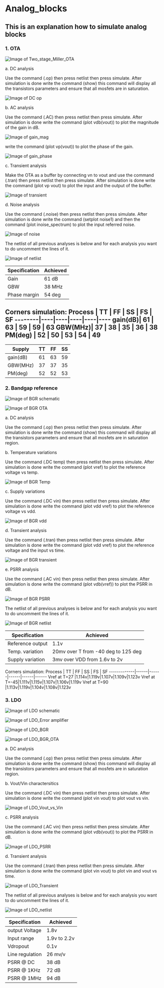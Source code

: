 # Analog_blocks
## This is an explanation how to simulate analog blocks

### 1. OTA

![Image of Two_stage_Miller_OTA](https://github.com/mabrains/Analog_blocks/blob/main/OTA/Plots/Miller_OTA/Two_stage_sch.png)

a. DC analysis

Use the command (.op) then press netlist then press simulate. After simulation is done write the command (show) this command will display all the transistors parameters
and ensure that all mosfets are in saturation.

![Image of DC op](https://github.com/mabrains/Analog_blocks/blob/main/OTA/Plots/Miller_OTA/Two_stage_DC%20operating%20point.png)

b. AC analysis

Use the command (.AC) then press netlist then press simulate. After simulation is done write the command (plot vdb(vout)) to plot the magnitude of the gain in dB.

![Image of gain_mag](https://github.com/mabrains/Analog_blocks/blob/main/OTA/Plots/Miller_OTA/Two_stage_gain_mag.png)

write the command (plot vp(vout)) to plot the phase of the gain.

![Image of gain_phase](https://github.com/mabrains/Analog_blocks/blob/main/OTA/Plots/Miller_OTA/Two_stage_gain_phase.png)

c. Transient analysis

Make the OTA as a buffer by connecting vn to vout and use the command (.tran) then press netlist then press simulate. After simulation is done write the command (plot vp vout)
to plot the input and the output of the buffer.

![Image of transient](https://github.com/mabrains/Analog_blocks/blob/main/OTA/Plots/Miller_OTA/Two_stage_Transient.png)

d. Noise analysis

Use the command (.noise) then press netlist then press simulate. After simulation is done write the command (setplot noise1) and then the command (plot inoise_spectrum)
to plot the input referred noise.

![Image of noise](https://github.com/mabrains/Analog_blocks/blob/main/OTA/Plots/Miller_OTA/Two_stage_Input_Noise.png)

The netlist of all previous analyses is below and for each analysis you want to do uncomment the lines of it.

![Image of netlist](https://github.com/mabrains/Analog_blocks/blob/main/OTA/Plots/Miller_OTA/Two_stage_netlist.png)

Specification | Achieved
------------- | ---------
Gain          | 61 dB
GBW           | 38 MHz
Phase margin  | 54 deg

Corners simulation: 
Process | TT | FF | SS | FS | SF
--------|----|----|----|----|----
gain(dB)| 61 | 63 | 59 | 59 | 63
GBW(MHz)| 37 | 38 | 35 | 36 | 38
PM(deg) | 52 | 50 | 53 | 54 | 49
--------------------------------- 
Supply  | TT | FF | SS 
--------|----|----|----
gain(dB)| 61 | 63 | 59 
GBW(MHz)| 37 | 37 | 35 
PM(deg) | 52 | 52 | 53

### 2. Bandgap reference

![Image of BGR schematic](https://github.com/mabrains/Analog_blocks/blob/main/Bandgap/curves/Bandgap1.8v/Schematic.png)

![Image of BGR OTA](https://github.com/mabrains/Analog_blocks/blob/main/Bandgap/curves/Bandgap1.8v/OTA.png)

a. DC analysis

Use the command (.op) then press netlist then press simulate. After simulation is done write the command (show) this command will display all the transistors parameters
and ensure that all mosfets are in saturation region.

b. Temperature variations

Use the command (.DC temp) then press netlist then press simulate. After simulation is done write the command (plot vref) to plot the reference voltage vs temp.

![Image of BGR Temp](https://github.com/mabrains/Analog_blocks/blob/main/Bandgap/curves/Bandgap1.8v/Vref_TEMP_1.8v.png)

c. Supply variations

Use the command (.DC vin) then press netlist then press simulate. After simulation is done write the command (plot vdd vref) to plot the reference voltage vs vdd.

![Image of BGR vdd](https://github.com/mabrains/Analog_blocks/blob/main/Bandgap/curves/Bandgap1.8v/Vref_Vdd_1.8v.png)

d. Transient analysis

Use the command (.tran) then press netlist then press simulate. After simulation is done write the command (plot vdd vref) to plot the reference voltage and the input vs time.

![Image of BGR transient](https://github.com/mabrains/Analog_blocks/blob/main/Bandgap/curves/Bandgap1.8v/Vref_Transient_1.8v.png)

e. PSRR analysis

Use the command (.AC vin) then press netlist then press simulate. After simulation is done write the command (plot vdb(vref)) to plot the PSRR in dB.

![Image of BGR PSRR](https://github.com/mabrains/Analog_blocks/blob/main/Bandgap/curves/Bandgap1.8v/PSRR_1.8v.png)

The netlist of all previous analyses is below and for each analysis you want to do uncomment the lines of it.

![Image of BGR netlist](https://github.com/mabrains/Analog_blocks/blob/main/Bandgap/curves/Bandgap1.8v/BGR_netlist.png)

Specification    | Achieved
-----------------| ---------
Reference output |              1.1v
Temp. variation  | 20mv over T from -40 deg to 125 deg
Supply variation | 3mv  over VDD from 1.6v to 2v 

Corners simulation:
   Process   |  TT  |  FF  |  SS  |  FS  |  SF
-------------|------|------|------|------|------
Vref at T=27 |1.114v|1.119v|1.107v|1.109v|1.123v
Vref at T=-45|1.111v|1.115v|1.107v|1.106v|1.119v
Vref at T=90 |1.113v|1.119v|1.104v|1.108v|1.123v

### 3. LDO

![Image of LDO schematic](https://github.com/mabrains/Analog_blocks/blob/main/LDO/Plots/LDO_Miller_BGR_1.8v/Schematic.png)

![Image of LDO_Error amplifier](https://github.com/mabrains/Analog_blocks/blob/main/LDO/Plots/LDO_Miller_BGR_1.8v/Error_amp_sch.png)

![Image of LDO_BGR](https://github.com/mabrains/Analog_blocks/blob/main/LDO/Plots/LDO_Miller_BGR_1.8v/BGR.png)

![Image of LDO_BGR_OTA](https://github.com/mabrains/Analog_blocks/blob/main/LDO/Plots/LDO_Miller_BGR_1.8v/BGR_OTA.png)

a. DC analysis

Use the command (.op) then press netlist then press simulate. After simulation is done write the command (show) this command will display all the transistors parameters
and ensure that all mosfets are in saturation region.

b. Vout/Vin charactersitics

Use the command (.DC vin) then press netlist then press simulate. After simulation is done write the command (plot vin vout) to plot vout vs vin.

![Image of LDO_Vout_vs_Vin](https://github.com/mabrains/Analog_blocks/blob/main/LDO/Plots/LDO_Miller_BGR_1.8v/Vout_Vin.png)

c. PSRR analysis

Use the command (.AC vin) then press netlist then press simulate. After simulation is done write the command (plot vdb(vout)) to plot the PSRR in dB.

![Image of LDO_PSRR](https://github.com/mabrains/Analog_blocks/blob/main/LDO/Plots/LDO_Miller_BGR_1.8v/PSRR.png)

d. Transient analysis

Use the command (.tran) then press netlist then press simulate. After simulation is done write the command (plot vin vout) to plot vin and vout vs time.

![Image of LDO_Transient](https://github.com/mabrains/Analog_blocks/blob/main/LDO/Plots/LDO_Miller_BGR_1.8v/Transient.png)

The netlist of all previous analyses is below and for each analysis you want to do uncomment the lines of it.

![Image of LDO_netlist](https://github.com/mabrains/Analog_blocks/blob/main/LDO/Plots/LDO_Miller_BGR_1.8v/TB_netlist.png)

Specification    | Achieved
-----------------| ---------
output Voltage   | 1.8v
Input range      | 1.9v to 2.2v
Vdropout         | 0.1v
Line regulation  | 26 mv/v
PSRR @ DC        | 38 dB
PSRR @ 1KHz      | 72 dB
PSRR @ 1MHz      | 94 dB

